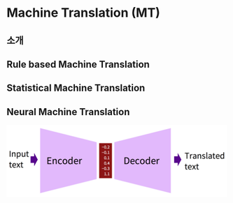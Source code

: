 # Machine Translation \(MT\)

## 소개

## Rule based Machine Translation

## Statistical Machine Translation

## Neural Machine Translation

![](/assets/basic_nmt_architecture.png)



